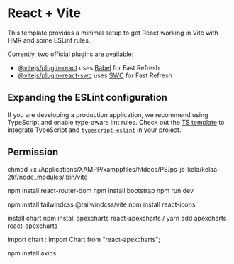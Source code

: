 # React + Vite

This template provides a minimal setup to get React working in Vite with HMR and some ESLint rules.

Currently, two official plugins are available:

- [@vitejs/plugin-react](https://github.com/vitejs/vite-plugin-react/blob/main/packages/plugin-react/README.md) uses [Babel](https://babeljs.io/) for Fast Refresh
- [@vitejs/plugin-react-swc](https://github.com/vitejs/vite-plugin-react-swc) uses [SWC](https://swc.rs/) for Fast Refresh

## Expanding the ESLint configuration

If you are developing a production application, we recommend using TypeScript and enable type-aware lint rules. Check out the [TS template](https://github.com/vitejs/vite/tree/main/packages/create-vite/template-react-ts) to integrate TypeScript and [`typescript-eslint`](https://typescript-eslint.io) in your project.


## Permission
chmod +x /Applications/XAMPP/xamppfiles/htdocs/PS/ps-js-kela/kelaa-2tif/node_modules/.bin/vite

npm install react-router-dom
npm install bootstrap
npm run dev

npm install tailwindcss @tailwindcss/vite
npm install react-icons

install chart npm install apexcharts react-apexcharts / yarn add apexcharts react-apexcharts

import chart : import Chart from "react-apexcharts";

npm install axios
